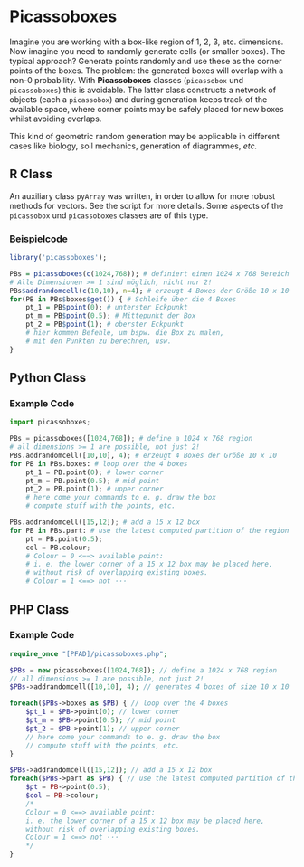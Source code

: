 # Picassoboxes #
Imagine you are working with a box-like region of 1, 2, 3, etc. dimensions.
Now imagine you need to randomly generate cells (or smaller boxes).
The typical approach? Generate points randomly and use these as the corner
points of the boxes. The problem: the generated boxes will overlap with a non-0 probability. With **Picassoboxes** classes (`picassobox` und `picassoboxes`) this is avoidable. The latter class constructs a network of objects (each a `picassobox`) and during generation keeps track of the available space, where corner points may be safely placed for new boxes whilst avoiding overlaps.

This kind of geometric random generation may be applicable in different cases like biology, soil mechanics, generation of diagrammes, *etc.*

## R Class ##
An auxiliary class `pyArray` was written, in order to allow for more robust methods for vectors. See the script for more details. Some aspects of the `picassobox` und `picassoboxes` classes are of this type.

### Beispielcode ###
```r
library('picassoboxes');

PBs = picassoboxes(c(1024,768)); # definiert einen 1024 x 768 Bereich
# Alle Dimensionen >= 1 sind möglich, nicht nur 2!
PBs$addrandomcell(c(10,10), n=4); # erzeugt 4 Boxes der Größe 10 x 10
for(PB in PBs$boxes$get()) { # Schleife über die 4 Boxes
	pt_1 = PB$point(0); # unterster Eckpunkt
	pt_m = PB$point(0.5); # Mittepunkt der Box
	pt_2 = PB$point(1); # oberster Eckpunkt
	# hier kommen Befehle, um bspw. die Box zu malen,
	# mit den Punkten zu berechnen, usw.
}
```


## Python Class ##

### Example Code ###
```python
import picassoboxes;

PBs = picassoboxes([1024,768]); # define a 1024 x 768 region
# all dimensions >= 1 are possible, not just 2!
PBs.addrandomcell([10,10], 4); # erzeugt 4 Boxes der Größe 10 x 10
for PB in PBs.boxes: # loop over the 4 boxes
	pt_1 = PB.point(0); # lower corner
	pt_m = PB.point(0.5); # mid point
	pt_2 = PB.point(1); # upper corner
	# here come your commands to e. g. draw the box
	# compute stuff with the points, etc.

PBs.addrandomcell([15,12]); # add a 15 x 12 box
for PB in PBs.part: # use the latest computed partition of the region
	pt = PB.point(0.5);
	col = PB.colour;
	# Colour = 0 <==> available point:
	# i. e. the lower corner of a 15 x 12 box may be placed here,
	# without risk of overlapping existing boxes.
	# Colour = 1 <==> not ···
```


## PHP Class ##

### Example Code ###
```php
require_once "[PFAD]/picassoboxes.php";

$PBs = new picassoboxes([1024,768]); // define a 1024 x 768 region
// all dimensions >= 1 are possible, not just 2!
$PBs->addrandomcell([10,10], 4); // generates 4 boxes of size 10 x 10

foreach($PBs->boxes as $PB) { // loop over the 4 boxes
	$pt_1 = $PB->point(0); // lower corner
	$pt_m = $PB->point(0.5); // mid point
	$pt_2 = $PB->point(1); // upper corner
	// here come your commands to e. g. draw the box
	// compute stuff with the points, etc.
}

$PBs->addrandomcell([15,12]); // add a 15 x 12 box
foreach($PBs->part as $PB) { // use the latest computed partition of the region
	$pt = PB->point(0.5);
	$col = PB->colour;
	/*
	Colour = 0 <==> available point:
	i. e. the lower corner of a 15 x 12 box may be placed here,
	without risk of overlapping existing boxes.
	Colour = 1 <==> not ···
	*/
}
```